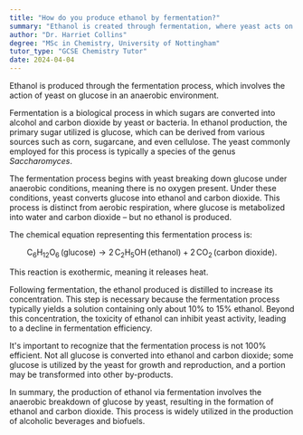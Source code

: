 ```yaml
---
title: "How do you produce ethanol by fermentation?"
summary: "Ethanol is created through fermentation, where yeast acts on glucose in the absence of oxygen."
author: "Dr. Harriet Collins"
degree: "MSc in Chemistry, University of Nottingham"
tutor_type: "GCSE Chemistry Tutor"
date: 2024-04-04
---
```


Ethanol is produced through the fermentation process, which involves the action of yeast on glucose in an anaerobic environment.

Fermentation is a biological process in which sugars are converted into alcohol and carbon dioxide by yeast or bacteria. In ethanol production, the primary sugar utilized is glucose, which can be derived from various sources such as corn, sugarcane, and even cellulose. The yeast commonly employed for this process is typically a species of the genus *Saccharomyces*.

The fermentation process begins with yeast breaking down glucose under anaerobic conditions, meaning there is no oxygen present. Under these conditions, yeast converts glucose into ethanol and carbon dioxide. This process is distinct from aerobic respiration, where glucose is metabolized into water and carbon dioxide – but no ethanol is produced.

The chemical equation representing this fermentation process is:

$$
\text{C}_6\text{H}_{12}\text{O}_6 \, (\text{glucose}) \rightarrow 2 \, \text{C}_2\text{H}_5\text{OH} \, (\text{ethanol}) + 2 \, \text{CO}_2 \, (\text{carbon dioxide}).
$$

This reaction is exothermic, meaning it releases heat.

Following fermentation, the ethanol produced is distilled to increase its concentration. This step is necessary because the fermentation process typically yields a solution containing only about $10\%$ to $15\%$ ethanol. Beyond this concentration, the toxicity of ethanol can inhibit yeast activity, leading to a decline in fermentation efficiency.

It's important to recognize that the fermentation process is not $100\%$ efficient. Not all glucose is converted into ethanol and carbon dioxide; some glucose is utilized by the yeast for growth and reproduction, and a portion may be transformed into other by-products.

In summary, the production of ethanol via fermentation involves the anaerobic breakdown of glucose by yeast, resulting in the formation of ethanol and carbon dioxide. This process is widely utilized in the production of alcoholic beverages and biofuels.
    
